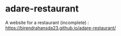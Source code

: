 # adare-restaurant
A website for a restaurant (incomplete) : https://birendrahansda23.github.io/adare-restaurant/
